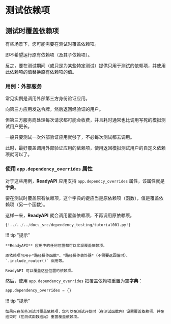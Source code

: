 # 测试依赖项

## 测试时覆盖依赖项

有些场景下，您可能需要在测试时覆盖依赖项。

即不希望运行原有依赖项（及其子依赖项）。

反之，要在测试期间（或只是为某些特定测试）提供只用于测试的依赖项，并使用此依赖项的值替换原有依赖项的值。

### 用例：外部服务

常见实例是调用外部第三方身份验证应用。

向第三方应用发送令牌，然后返回经验证的用户。

但第三方服务商处理每次请求都可能会收费，并且耗时通常也比调用写死的模拟测试用户更长。

一般只要测试一次外部验证应用就够了，不必每次测试都去调用。

此时，最好覆盖调用外部验证应用的依赖项，使用返回模拟测试用户的自定义依赖项就可以了。

### 使用 `app.dependency_overrides` 属性

对于这些用例，**ReadyAPI** 应用支持 `app.dependcy_overrides` 属性，该属性就是**字典**。

要在测试时覆盖原有依赖项，这个字典的键应当是原依赖项（函数），值是覆盖依赖项（另一个函数）。

这样一来，**ReadyAPI** 就会调用覆盖依赖项，不再调用原依赖项。

```Python hl_lines="26-27  30"
{!../../../docs_src/dependency_testing/tutorial001.py!}
```

!!! tip "提示"

    **ReadyAPI** 应用中的任何位置都可以实现覆盖依赖项。

    原依赖项可用于*路径操作函数*、*路径操作装饰器*（不需要返回值时）、`.include_router()` 调用等。

    ReadyAPI 可以覆盖这些位置的依赖项。

然后，使用 `app.dependency_overrides` 把覆盖依赖项重置为空**字典**：

```Python
app.dependency_overrides = {}
```

!!! tip "提示"

    如果只在某些测试时覆盖依赖项，您可以在测试开始时（在测试函数内）设置覆盖依赖项，并在结束时（在测试函数结尾）重置覆盖依赖项。
